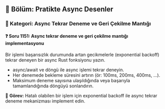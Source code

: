 ## 📘 Bölüm: Pratikte Async Desenler
### 🔹 Kategori: Async Tekrar Deneme ve Geri Çekilme Mantığı
#### ❓ Soru 1151: Async tekrar deneme ve geri çekilme mantığı implementasyonu

Bir işlemi başarısızlık durumunda artan gecikmelerle (exponential backoff) tekrar deneyen bir async Rust fonksiyonu yazın.

- async/await ve döngü ile async işlemi tekrar deneyin.
- Her denemede bekleme süresini artırın (ör: 100ms, 200ms, 400ms, ...).
- Maksimum deneme sayısına ulaşıldığında veya başarıyla tamamlandığında döngüyü sonlandırın.

🔧 **Görev:** Hatalı olabilen bir işlem için exponential backoff ile async tekrar deneme mekanizması implement edin.
